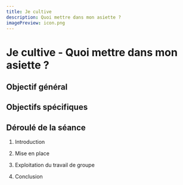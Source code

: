 ```yaml
---
title: Je cultive
description: Quoi mettre dans mon asiette ?
imagePreview: icon.png
---
```


# Je cultive - Quoi mettre dans mon asiette ?

## Objectif général

## Objectifs spécifiques

## Déroulé de la séance

1. Introduction

2. Mise en place

3. Exploitation du travail de groupe

4. Conclusion
